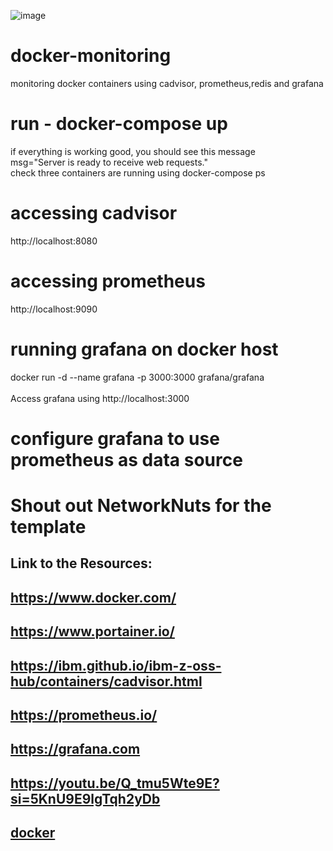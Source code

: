 ![image](https://github.com/user-attachments/assets/67884533-8164-4b3e-89e9-c59045a8e497)


# docker-monitoring
monitoring docker containers using cadvisor, prometheus,redis and grafana
# run - docker-compose up
if everything is working good, you should see this message <br>
msg="Server is ready to receive web requests." <br>
check three containers are running using docker-compose ps
# accessing cadvisor
http://localhost:8080
# accessing prometheus
http://localhost:9090
# running grafana on docker host
docker run -d --name grafana -p 3000:3000 grafana/grafana <br> <br>
Access grafana using
http://localhost:3000
# configure grafana to use prometheus as data source 

# Shout out NetworkNuts for the template
## Link to the Resources:

## https://www.docker.com/
## https://www.portainer.io/
## https://ibm.github.io/ibm-z-oss-hub/containers/cadvisor.html
## https://prometheus.io/
## https://grafana.com
## https://youtu.be/Q_tmu5Wte9E?si=5KnU9E9lgTqh2yDb

## [docker]([url](https://www.docker.com/))
